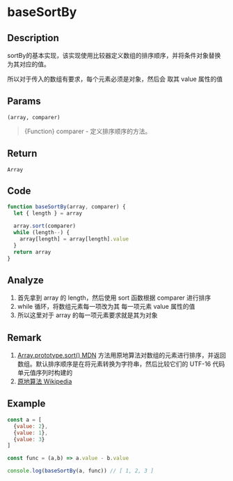 # baseSortBy 

## Description 
sortBy的基本实现，该实现使用比较器定义数组的排序顺序，并将条件对象替换为其对应的值。

所以对于传入的数组有要求，每个元素必须是对象，然后会 取其 value 属性的值
## Params
`(array, comparer)`
> {Function} comparer - 定义排序顺序的方法。
>

## Return
`Array`

## Code
```js
function baseSortBy(array, comparer) {
  let { length } = array

  array.sort(comparer)
  while (length--) {
    array[length] = array[length].value
  }
  return array
}
```
## Analyze
1. 首先拿到 array 的 length，然后使用 sort 函数根据 comparer 进行排序
2. while 循环，将数组元素每一项改为其 每一项元素 value 属性的值
3. 所以这里对于 array 的每一项元素要求就是其为对象
## Remark
1. [Array.prototype.sort() MDN](https://developer.mozilla.org/zh-CN/docs/Web/JavaScript/Reference/Global_Objects/Array/sort) 方法用原地算法对数组的元素进行排序，并返回数组。默认排序顺序是在将元素转换为字符串，然后比较它们的 UTF-16 代码单元值序列时构建的
2. [原地算法 Wikipedia](https://zh.wikipedia.org/wiki/%E5%8E%9F%E5%9C%B0%E7%AE%97%E6%B3%95)
## Example
```js
const a = [
  {value: 2},
  {value: 1},
  {value: 3}
]

const func = (a,b) => a.value - b.value

console.log(baseSortBy(a, func)) // [ 1, 2, 3 ]
```
